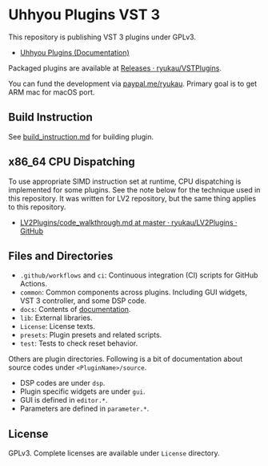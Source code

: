 # Uhhyou Plugins VST 3
This repository is publishing VST 3 plugins under GPLv3.

- [Uhhyou Plugins (Documentation)](https://ryukau.github.io/VSTPlugins/)

Packaged plugins are available at [Releases · ryukau/VSTPlugins](https://github.com/ryukau/VSTPlugins/releases).

You can fund the development via [paypal.me/ryukau](https://www.paypal.com/paypalme/ryukau). Primary goal is to get ARM mac for macOS port.

## Build Instruction
See [build_instruction.md](https://github.com/ryukau/VSTPlugins/blob/master/build_instruction.md) for building plugin.

## x86_64 CPU Dispatching
To use appropriate SIMD instruction set at runtime, CPU dispatching is implemented for some plugins. See the note below for the technique used in this repository. It was written for LV2 repository, but the same thing applies to this repository.

- [LV2Plugins/code_walkthrough.md at master · ryukau/LV2Plugins · GitHub](https://github.com/ryukau/LV2Plugins/blob/master/docs/dev_note/code_walkthrough.md#cpu-dispatching)

## Files and Directories
- `.github/workflows` and `ci`: Continuous integration (CI) scripts for GitHub Actions.
- `common`: Common components across plugins. Including GUI widgets, VST 3 controller, and some DSP code.
- `docs`: Contents of [documentation](https://ryukau.github.io/VSTPlugins/).
- `lib`: External libraries.
- `License`: License texts.
- `presets`: Plugin presets and related scripts.
- `test`: Tests to check reset behavior.

Others are plugin directories. Following is a bit of documentation about source codes under `<PluginName>/source`.

- DSP codes are under `dsp`.
- Plugin specific widgets are under `gui`.
- GUI is defined in `editor.*`.
- Parameters are defined in `parameter.*`.

## License
GPLv3. Complete licenses are available under `License` directory.

